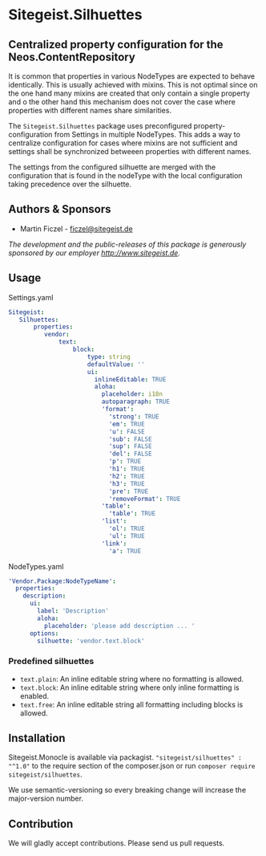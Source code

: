 # Sitegeist.Silhuettes
## Centralized property configuration for the Neos.ContentRepository

It is common that properties in various NodeTypes are expected to behave identically. This is usually achieved with
mixins. This is not optimal since on the one hand many mixins are created that only contain a single property and o the other hand
this mechanism does not cover the case where properties with different names share similarities.

The `Sitegeist.Silhuettes` package uses preconfigured property-configuration from Settings in multiple NodeTypes. This adds a way to centralize configuration
for cases where mixins are not sufficient and settings shall be synchronized betweeen properties with different names.

The settings from the configured silhuette are merged with the configuration that is found in the nodeType with the
local configuration taking precedence over the silhuette.

## Authors & Sponsors

* Martin Ficzel - ficzel@sitegeist.de

*The development and the public-releases of this package is generously sponsored 
by our employer http://www.sitegeist.de.*

## Usage

Settings.yaml

```yaml
Sitegeist:
   Silhuettes:
       properties:
          vendor:
              text:
                  block:
                      type: string
                      defaultValue: ''
                      ui:
                        inlineEditable: TRUE
                        aloha:
                          placeholder: i18n
                          autoparagraph: TRUE
                          'format':
                            'strong': TRUE
                            'em': TRUE
                            'u': FALSE
                            'sub': FALSE
                            'sup': FALSE
                            'del': FALSE
                            'p': TRUE
                            'h1': TRUE
                            'h2': TRUE
                            'h3': TRUE
                            'pre': TRUE
                            'removeFormat': TRUE
                          'table':
                            'table': TRUE
                          'list':
                            'ol': TRUE
                            'ul': TRUE
                          'link':
                            'a': TRUE
```

NodeTypes.yaml

```yaml
'Vendor.Package:NodeTypeName':
  properties:
    description:
      ui:
        label: 'Description'
        aloha:
          placeholder: 'please add description ... '
      options:
        silhuette: 'vendor.text.block'
```

### Predefined silhuettes

- `text.plain`: An inline editable string where no formatting is allowed.
- `text.block`: An inline editable string where only inline formatting is enabled.
- `text.free`: An inline editable string all formatting including blocks is allowed.

## Installation

Sitegeist.Monocle is available via packagist. `"sitegeist/silhuettes" : "^1.0"` to the require section of the composer.json
or run `composer require sitegeist/silhuettes`.

We use semantic-versioning so every breaking change will increase the major-version number.

## Contribution

We will gladly accept contributions. Please send us pull requests.
